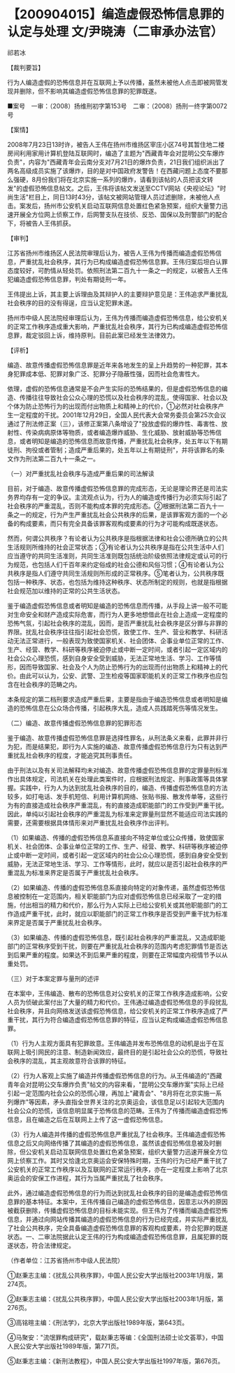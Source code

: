 # 【200904015】编造虚假恐怖信息罪的认定与处理 文/尹晓涛（二审承办法官）

祁若冰

【裁判要旨】

行为人编造虚假的恐怖信息并在互联网上予以传播，虽然未被他人点击即被网管发现并删除，但不影响其编造虚假恐怖信息罪的犯罪既遂。

■案号　一审：（2008）扬维刑初字第153号　二审：（2008）扬刑一终字第0072号

【案情】

2008年7月23日13时许，被告人王伟在扬州市维扬区宰庄小区74号其暂住地二楼房间利用家用计算机登陆互联网时，编造了主题为"西藏青年会对昆明公交车爆炸负责"，内容为"西藏青年会云南分支对7月21日的爆炸负责，21日我们组织派出了两名高级成员实施了该爆炸，目的是对中国政府发警告！在西藏问题上态度不要那么强硬，8月份我们将在北京实施一系列的爆炸，请看到该帖的人员把该文转发"的虚假恐怖信息帖文。之后，王伟将该帖文发送至CCTV网站《央视论坛》"时尚生活"栏目上，同日13时43分，该帖文被网站管理人员过滤删除，未被他人点击。案发后，扬州市公安机关启动互联网信息处置红色紧急预案，组织大量警力迅速开展全方位网上侦察工作，后网警支队在技侦、反恐、国保以及刑警部门的配合下，将被告人王伟抓获。

【审判】

江苏省扬州市维扬区人民法院审理后认为，被告人王伟为传播而编造虚假恐怖信息，严重扰乱社会秩序，其行为已构成编造虚假恐怖信息罪。王伟归案后坦白认罪态度较好，可酌情从轻处罚。依照刑法第二百九十一条之一的规定，以被告人王伟犯编造虚假恐怖信息罪，判处有期徒刑一年。

王伟提出上诉，其主要上诉理由及其辩护人的主要辩护意见是：王伟追求严重扰乱社会秩序的目的没有得逞，应当认定犯罪未遂。

扬州市中级人民法院经审理后认为，王伟为传播而编造虚假恐怖信息，给公安机关的正常工作秩序造成重大影响，严重扰乱社会秩序，其行为已构成编造虚假恐怖信息罪，裁定驳回上诉，维持原判。目前此案已经发生法律效力。

【评析】

编造、故意传播虚假恐怖信息罪是近年来各地发生的呈上升趋势的一种犯罪，其本身犯罪成本低、犯罪对象广泛、犯罪分子隐蔽性强，因而社会危害性大。

依理，虚假的恐怖信息通常是不会产生实际的恐怖结果的，但是虚假恐怖信息的编造、传播往往导致社会公众心理的恐慌以及社会秩序的混乱，使得国家、社会以及个体为防止恐怖行为的出现而付出物质上和精神上的代价，①必然对社会秩序产生一定程度的干扰。2001年12月29日，全国人民代表大会常务委员会第25次会议通过了刑法修正案（三），该修正案第八条增设了"投放虚假的爆炸性、毒害性、放射性、传染病病原体等物质，或者编造爆炸威胁、生化威胁、放射威胁等恐怖信息，或者明知是编造的恐怖信息而故意传播，严重扰乱社会秩序，处五年以下有期徒刑、拘役或者管制；造成严重后果的，处五年以上有期徒刑"，并将该罪名的条文作为刑法第二百九十一条之一。

（一）对严重扰乱社会秩序与造成严重后果的司法解读

目前，对于编造、故意传播虚假恐怖信息罪的完成形态，无论是理论界还是司法实务界均存有一定的争议。主流观点认为，行为人的编造或传播行为必须实际引起了社会秩序的严重混乱，否则不能构成本罪的完成形态。②根据刑法第二百九十一条之一的规定，行为产生严重扰乱社会公共秩序的后果，是该罪客观方面的一个必备的构成要素，而只有完全具备该罪客观构成要素的行为才可能构成既遂状态。

然而，何谓公共秩序？有论者认为公共秩序是指根据法律和社会公德所确立的公共生活规则所维持的社会正常状态；③有论者认为公共秩序是指在公共生活中人们应当遵守的共同生活准则，共同生活准则既包括统治阶级依照法律规定或认可的行为规范，也包括人们千百年来约定俗成的社会公德和风俗习惯；④有论者认为公共秩序是指人们遵守共同生活规则所形成的正常秩序。⑤笔者认为，公共秩序既包括一种秩序、状态，也包括为维持这种秩序、状态所制定的规则，也就是指根据社会规范加以维持的正常的公共生活状态。

鉴于编造虚假恐怖信息或者明知是编造的恐怖信息而传播，从手段上讲一般不可能对生命安全和财产造成实际危害，而行为人更多地想借此在社会上造成一定程度的恐怖气氛，引起社会秩序的混乱，因而，是否严重扰乱社会秩序是区分罪与非罪的界限。扰乱社会秩序往往指引起社会恐慌，致使工作、生产、营业和教学、科研活动无法正常进行，一般表现为致使国家机关、社会团体、企事业单位正常的工作、生产、经营、教学、科研等秩序被迫停止或中断一定时间，或者引起一定区域内的社会公众心理恐慌，感到自身安全受到威胁，无法正常地生活、学习、工作等情形，因而导致国家、社会及个人为防止恐怖行为的出现而付出物质上和精神上的代价。由此可以认为，公安、武警、卫生检疫等国家职能机关的正常工作秩序也应包含在社会秩序的范畴之内。

本条规定的第二档刑要求造成严重后果，主要是指由于编造恐怖信息或者明知是编造的恐怖信息在公众场合传播，引起秩序大乱，造成人员践踏死伤等情况发生。

（二）编造、故意传播虚假恐怖信息罪的犯罪形态

鉴于编造、故意传播虚假恐怖信息罪是选择性罪名，从刑法条义来看，此罪并非行为犯，而是结果犯，即行为人实施的编造、故意传播虚假恐怖信息行为只有达到严重扰乱社会秩序的程度，才能追究其刑事责任。

由于刑法以及有关司法解释均未对编造、故意传播虚假恐怖信息罪的定罪量刑标准作出具体规定，司法机关在处理此类案件时，应根据刑法规定、刑事政策等具体掌握。实践中，行为人为达到扰乱社会秩序的目的，编造、传播虚假恐怖信息的方法较多，如打电话、发手机短信、利用计算机网络、张贴书报、散发传单等，这些行为有的直接造成社会秩序严重混乱，有的直接造成职能部门的工作受到严重干扰。因此，单纯以引起社会秩序的严重混乱为标准来定罪量刑显然不能适应司法实践的需要，还需要根据具体情形来对严重扰乱社会秩序作出评判。

（1）如果编造、传播的虚假恐怖信息系直接向不特定单位或公众传播，致使国家机关、社会团体、企事业单位正常的工作、生产、经营、教学、科研等秩序被迫停止或中断一定时间，或者引起一定区域内的社会公众心理恐慌，感到自身安全受到威胁，无法正常地生活、学习、工作等情形，此时，就应以是否引起社会秩序的严重混乱为标准来界定是否属于严重扰乱社会秩序。

（2）如果编造、传播的虚假恐怖信息系直接向特定的对象传递，虽然虚假恐怖信息被控制在一定范围内，相关职能部门为应对虚假恐怖信息已经采取了一定的措施，付出相当的精力和代价，那么行为人实际上已给公安机关或其他职能部门的工作造成严重干扰，此时，就应以职能部门的正常工作秩序是否受到严重干扰为标准来界定是否属于严重扰乱社会秩序。

（3）如果编造、传播的虚假恐怖信息，既引起社会秩序的严重混乱，又造成职能部门的正常秩序受到干扰，则要在严重扰乱社会秩序的范围内考虑犯罪情节是否达到后果严重的程度。如果达不到后果严重的程度，则要在正常幅度内视情节予以从重处罚。

（三）对于本案定罪与量刑的述评

在本案中，王伟编造、散布的恐怖信息对公安机关的正常工作秩序造成影响，公安人员为侦破此案付出了大量的精力和代价。王伟通过编造虚假恐怖信息的手段扰乱社会秩序，并且向网络发送该虚假恐怖信息，给公安机关的正常工作秩序造成了严重干扰，其行为符合编造虚假恐怖信息罪的特征，应当认定构成编造虚假恐怖信息罪。

（1）行为人主观方面具有犯罪故意。王伟编造并发布恐怖信息的动机是出于在互联网上吸引网民的注意、制造新闻效应，最终目的是引起社会公众的恐慌，导致社会秩序的混乱，其主观故意符合该罪的特征。

（2）行为人客观上实施了编造并传播虚假恐怖信息的行为。从王伟编造的"西藏青年会对昆明公交车爆炸负责"帖文的内容来看，"昆明公交车爆炸案"实际上已经引起一定范围内社会公众的恐慌心理，再加上"藏青会"、"8月将在北京实施一系列爆炸"等因素，矛头直指全世界关注的北京奥运会，该信息足以引起较大范围内社会公众的恐慌，该信息明显属于恐怖信息的范畴。王伟为了传播而编造虚假恐怖信息，且在编造之后在互联网上上传了这一虚假恐怖信息。

（3）行为人编造并传播的虚假恐怖信息严重扰乱了社会秩序。王伟编造虚假恐怖信息之后又向网络传播了其编造的虚假恐怖信息，虽然该虚假恐怖信息被及时删除，但公安机关启动互联网信息处置红色紧急预案，组织大量警力迅速开展全方位网上侦察工作。其时又恰逢北京奥运会安保特殊时期，王伟的行为已经严重干扰了公安机关的正常工作秩序以及互联网的正常运行秩序，亦在一定程度上影响了北京奥运会的安保工作进程，其行为当属严重扰乱了社会秩序。

此外，通过编造虚假恐怖信息的行为而达到扰乱社会秩序的目的是编造虚假恐怖信息罪的基本特征。本案中，王伟传播自己编造的虚假恐怖信息，因意志以外的原因被截获删除，传播虚假恐怖信息的目标未能实现。但王伟为了传播而编造虚假恐怖信息，并通过向网站传播其编造的虚假恐怖信息的行为已经完成，并实际严重扰乱了社会公共秩序，完全具备编造虚假恐怖信息罪的客观构成要素，符合犯罪的既遂状态。一、二审法院据此认定王伟的行为构成编造虚假恐怖信息罪，且属犯罪的既遂状态，符合法律规定。

（作者单位：江苏省扬州市中级人民法院）

①赵秉志主编：《扰乱公共秩序罪》，中国人民公安大学出版社2003年1月版，第274页。

②赵秉志主编：《扰乱公共秩序罪》，中国人民公安大学出版社2003年1月版，第276页。

③高铭暄主编：《刑法学》，北京大学出版社1989年版，第643页。

④马聚安："流氓罪构成研究"，载赵秉志等编：《全国刑法硕士论文荟萃》，中国人民公安大学出版社1989年版，第771页。

⑤赵秉志主编：《新刑法教程》，中国人民公安大学出版社1997年版，第676页。